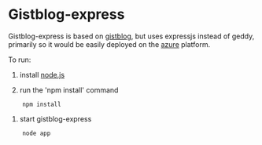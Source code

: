 Gistblog-express
================

Gistblog-express is based on [gistblog](https://github.com/liammclennan/gistblog), but uses expressjs instead of geddy, primarily so it would be easily deployed on the [azure](http://windowsazure.com) platform.

To run:

1. install [node.js](https://github.com/joyent/node/wiki/Installation)

1. run the 'npm install' command

```cli
    npm install
```

1. start gistblog-express

```
    node app
```